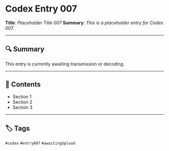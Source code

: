 # Codex Entry 007

**Title**: *Placeholder Title 007*
**Summary**: _This is a placeholder entry for Codex 007._

---

## 🔍 Summary

This entry is currently awaiting transmission or decoding.

---

## 🧠 Contents

- Section 1
- Section 2
- Section 3

---

## 🏷️ Tags

`#codex` `#entry007` `#awaitingUpload`

